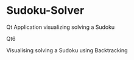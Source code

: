 # Sudoku-Solver
Qt Application visualizing solving a Sudoku  

Qt6

Visualising solving a Sudoku using Backtracking